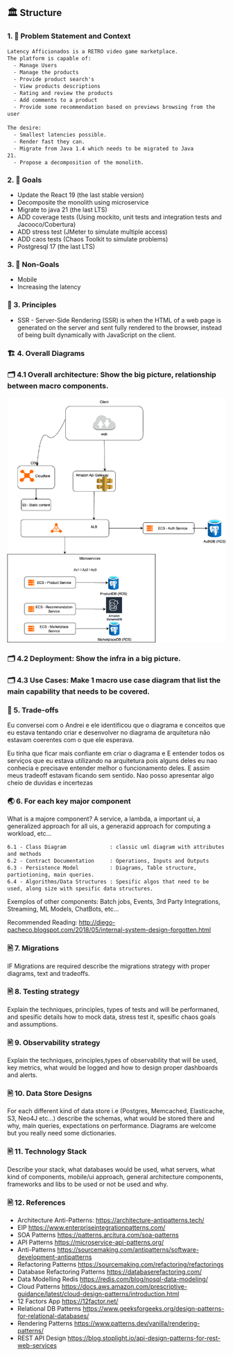 ## 🏛️ Structure

### 1. 🎯 Problem Statement and Context

```
Latency Afficionados is a RETRO video game marketplace.
The platform is capable of:
  - Manage Users
  - Manage the products
  - Provide product search's
  - View products descriptions
  - Rating and review the products
  - Add comments to a product
  - Provide some recommendation based on previews browsing from the user

The desire:
  - Smallest latencies possible.
  - Render fast they can.
  - Migrate from Java 1.4 which needs to be migrated to Java
21.
  - Propose a decomposition of the monolith.
```

### 2. 🎯 Goals

- Update the React 19 (the last stable version)
- Decomposite the monolith using microservice
- Migrate to java 21 (the last LTS)
- ADD coverage tests (Using mockito, unit tests and integration tests and Jacooco/Cobertura)
- ADD stress test (JMeter to simulate multiple access)
- ADD caos tests (Chaos Toolkit to simulate problems)
- Postgresql 17 (the last LTS)

### 3. 🎯 Non-Goals

- Mobile
- Increasing the latency

### 📐 3. Principles

- SSR - Server-Side Rendering (SSR) is when the HTML of a web page is generated on the server and sent fully rendered to the browser, instead of being built dynamically with JavaScript on the client.

### 🏗️ 4. Overall Diagrams

### 🗂️ 4.1 Overall architecture: Show the big picture, relationship between macro components.

![alt text](arch_fast.drawio.png)

### 🗂️ 4.2 Deployment: Show the infra in a big picture.

### 🗂️ 4.3 Use Cases: Make 1 macro use case diagram that list the main capability that needs to be covered.

### 🧭 5. Trade-offs


Eu conversei com o Andrei e ele identificou que o diagrama e conceitos que eu estava tentando
criar e desenvolver no diagrama de arquitetura não estavam coerentes com o que ele esperava.

Eu tinha que ficar mais confiante em criar o diagrama e
E entender todos os serviços que eu estava utilizando na arquitetura pois alguns deles eu nao conhecia e
precisave entender melhor o funcionamento deles.
E assim meus tradeoff estavam ficando sem sentido.
Nao posso apresentar algo cheio de duvidas e incertezas

### 🌏 6. For each key major component

What is a majore component? A service, a lambda, a important ui, a generalized approach for all uis, a generazid approach for computing a workload, etc...

```
6.1 - Class Diagram              : classic uml diagram with attributes and methods
6.2 - Contract Documentation     : Operations, Inputs and Outputs
6.3 - Persistence Model          : Diagrams, Table structure, partiotioning, main queries.
6.4 - Algorithms/Data Structures : Spesific algos that need to be used, along size with spesific data structures.
```

Exemplos of other components: Batch jobs, Events, 3rd Party Integrations, Streaming, ML Models, ChatBots, etc...

Recommended Reading: http://diego-pacheco.blogspot.com/2018/05/internal-system-design-forgotten.html

### 🖹 7. Migrations

IF Migrations are required describe the migrations strategy with proper diagrams, text and tradeoffs.

### 🖹 8. Testing strategy

Explain the techniques, principles, types of tests and will be performaned, and spesific details how to mock data, stress test it, spesific chaos goals and assumptions.

### 🖹 9. Observability strategy

Explain the techniques, principles,types of observability that will be used, key metrics, what would be logged and how to design proper dashboards and alerts.

### 🖹 10. Data Store Designs

For each different kind of data store i.e (Postgres, Memcached, Elasticache, S3, Neo4J etc...) describe the schemas, what would be stored there and why, main queries, expectations on performance. Diagrams are welcome but you really need some dictionaries.

### 🖹 11. Technology Stack

Describe your stack, what databases would be used, what servers, what kind of components, mobile/ui approach, general architecture components, frameworks and libs to be used or not be used and why.

### 🖹 12. References

- Architecture Anti-Patterns: https://architecture-antipatterns.tech/
- EIP https://www.enterpriseintegrationpatterns.com/
- SOA Patterns https://patterns.arcitura.com/soa-patterns
- API Patterns https://microservice-api-patterns.org/
- Anti-Patterns https://sourcemaking.com/antipatterns/software-development-antipatterns
- Refactoring Patterns https://sourcemaking.com/refactoring/refactorings
- Database Refactoring Patterns https://databaserefactoring.com/
- Data Modelling Redis https://redis.com/blog/nosql-data-modeling/
- Cloud Patterns https://docs.aws.amazon.com/prescriptive-guidance/latest/cloud-design-patterns/introduction.html
- 12 Factors App https://12factor.net/
- Relational DB Patterns https://www.geeksforgeeks.org/design-patterns-for-relational-databases/
- Rendering Patterns https://www.patterns.dev/vanilla/rendering-patterns/
- REST API Design https://blog.stoplight.io/api-design-patterns-for-rest-web-services
